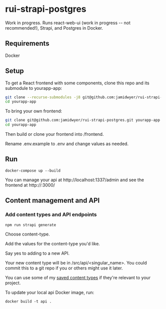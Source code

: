 # rui-strapi-postgres

Work in progress. Runs react-web-ui (work in progress -- not recommended!), Strapi, and Postgres in Docker.

## Requirements

Docker

## Setup

To get a React frontend with some components, clone this repo and its submodule to yourapp-app:

```bash
git clone --recurse-submodules -j8 git@github.com:jamidwyer/rui-strapi-postgres.git yourapp-app
cd yourapp-app
```

To bring your own frontend:

```bash
git clone git@github.com:jamidwyer/rui-strapi-postgres.git yourapp-app
cd yourapp-app
```

Then build or clone your frontend into /frontend.

Rename .env.example to .env and change values as needed.

## Run

`docker-compose up --build`

You can manage your api at http://localhost:1337/admin and see the frontend at http://<some IP address>:3000/

## Content management and API

### Add content types and API endpoints

`npm run strapi generate`

Choose content-type.

Add the values for the content-type you'd like.

Say yes to adding to a new API.

Your new content type will be in /src/api/<singular_name>. You could commit this to a git repo if you or others might use it later.

You can use some of my [saved content types](https://github.com/jamidwyer/strapi-content-types) if they're relevant to your project.

To update your local api Docker image, run:

`docker build -t api .`
